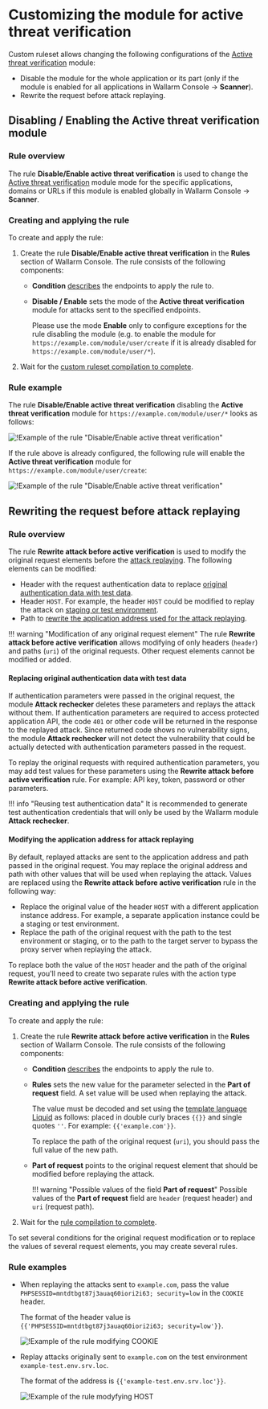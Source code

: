 # Customizing the module for active threat verification

Custom ruleset allows changing the following configurations of the [Active threat verification](../../about-wallarm-waf/detecting-vulnerabilities.md#active-threat-verification) module:

* Disable the module for the whole application or its part (only if the module is enabled for all applications in Wallarm Console → **Scanner**).
* Rewrite the request before attack replaying.

## Disabling / Enabling the Active threat verification module

### Rule overview

The rule **Disable/Enable active threat verification** is used to change the [Active threat verification](../../about-wallarm-waf/detecting-vulnerabilities.md#active-threat-verification) module mode for the specific applications, domains or URLs if this module is enabled globally in Wallarm Console  → **Scanner**.

### Creating and applying the rule

To create and apply the rule:

1. Create the rule **Disable/Enable active threat verification** in the **Rules** section of Wallarm Console. The rule consists of the following components:

      * **Condition** [describes](add-rule.md#branch-description) the endpoints to apply the rule to.
      * **Disable / Enable** sets the mode of the **Active threat verification** module for attacks sent to the specified endpoints.

        Please use the mode **Enable** only to configure exceptions for the rule disabling the module (e.g. to enable the module for `https://example.com/module/user/create` if it is already disabled for `https://example.com/module/user/*`).
2. Wait for the [custom ruleset compilation to complete](compiling.md).

### Rule example

The rule **Disable/Enable active threat verification** disabling the **Active threat verification** module for `https://example.com/module/user/*` looks as follows:

![!Example of the rule "Disable/Enable active threat verification"](../../images/user-guides/rules/disable-active-threat-verification-example.png)

If the rule above is already configured, the following rule will enable the **Active threat verification** module for `https://example.com/module/user/create`:

![!Example of the rule "Disable/Enable active threat verification"](../../images/user-guides/rules/disable-active-threat-verification-deeper-path-example.png)

## Rewriting the request before attack replaying

### Rule overview

The rule **Rewrite attack before active verification** is used to modify the original request elements before the [attack replaying](../../about-wallarm-waf/detecting-vulnerabilities.md#active-threat-verification). The following elements can be modified:

* Header with the request authentication data to replace [original authentication data with test data](#replacing-original-authentication-data-with-test-data).
* Header `HOST`. For example, the header `HOST` could be modified to replay the attack on [staging or test environment](#modifying-the-application-address-for-attack-replaying).
* Path to [rewrite the application address used for the attack replaying](#modifying-the-application-address-for-attack-replaying).

!!! warning "Modification of any original request element"
    The rule **Rewrite attack before active verification** allows modifying of only headers (`header`) and paths (`uri`) of the original requests. Other request elements cannot be modified or added.

#### Replacing original authentication data with test data

If authentication parameters were passed in the original request, the module **Attack rechecker** deletes these parameters and replays the attack without them. If authentication parameters are required to access protected application API, the code `401` or other code will be returned in the response to the replayed attack. Since returned code shows no vulnerability signs, the module **Attack rechecker** will not detect the vulnerability that could be actually detected with authentication parameters passed in the request.

To replay the original requests with required authentication parameters, you may add test values ​​for these parameters using the **Rewrite attack before active verification** rule. For example: API key, token, password or other parameters.

!!! info "Reusing test authentication data"
    It is recommended to generate test authentication credentials that will only be used by the Wallarm module **Attack rechecker**.

#### Modifying the application address for attack replaying

By default, replayed attacks are sent to the application address and path passed in the original request. You may replace the original address and path with other values that will be used when replaying the attack. Values are replaced using the **Rewrite attack before active verification** rule in the following way:

* Replace the original value of the header `HOST` with a different application instance address. For example, a separate application instance could be a staging or test environment.
* Replace the path of the original request with the path to the test environment or staging, or to the path to the target server to bypass the proxy server when replaying the attack.

To replace both the value of the `HOST` header and the path of the original request, you'll need to create two separate rules with the action type **Rewrite attack before active verification**.

### Creating and applying the rule

To create and apply the rule:

1. Create the rule **Rewrite attack before active verification** in the **Rules** section of Wallarm Console. The rule consists of the following components:

      * **Condition** [describes](add-rule.md#branch-description) the endpoints to apply the rule to.
      * **Rules** sets the new value for the parameter selected in the **Part of request** field. A set value will be used when replaying the attack.

        The value must be decoded and set using the [template language Liquid](https://shopify.github.io/liquid/) as follows: placed in double curly braces `{{}}` and single quotes `''`. For example: `{{'example.com'}}`.

        To replace the path of the original request (`uri`), you should pass the full value of the new path.

      * **Part of request** points to the original request element that should be modified before replaying the attack.

        !!! warning "Possible values of the field **Part of request**"
            Possible values of the **Part of request** field are `header` (request header) and `uri` (request path).

2. Wait for the [rule compilation to complete](compiling.md).

To set several conditions for the original request modification or to replace the values of several request elements, you may create several rules.

### Rule examples

* When replaying the attacks sent to `example.com`, pass the value `PHPSESSID=mntdtbgt87j3auaq60iori2i63; security=low` in the `COOKIE` header.

    The format of the header value is `{{'PHPSESSID=mntdtbgt87j3auaq60iori2i63; security=low'}}`.

    ![!Example of the rule modifying COOKIE](../../images/user-guides/rules/rewrite-request-example-cookie.png)

* Replay attacks originally sent to `example.com` on the test environment `example-test.env.srv.loc`.

    The format of the address is `{{'example-test.env.srv.loc'}}`.

     ![!Example of the rule modyfying HOST](../../images/user-guides/rules/rewrite-request-example-host.png)

